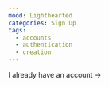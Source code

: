 ```yaml
---
mood: Lighthearted
categories: Sign Up
tags:
  - accounts
  - authentication
  - creation
---
```

I already have an account →